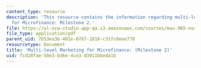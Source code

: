 ```yaml
---
content_type: resource
description: 'This resource contains the information regarding multi-level Marketing
  for Microfinance: Milestone 2.'
file: https://ol-ocw-studio-app-qa.s3.amazonaws.com/courses/mas-965-nextlab-i-designing-mobile-technologies-for-the-next-billion-users-fall-2008/fcd28fae50e3bd6e4ce3d3911bbe4a1b_MITMAS_965F08_money_m2.pdf
file_type: application/pdf
parent_uid: 7b53ea3b-401e-0767-1816-c31fc0eee770
resourcetype: Document
title: 'Multi-level Marketing for Microfinance: (Milestone 2)'
uid: fcd28fae-50e3-bd6e-4ce3-d3911bbe4a1b
---
```

